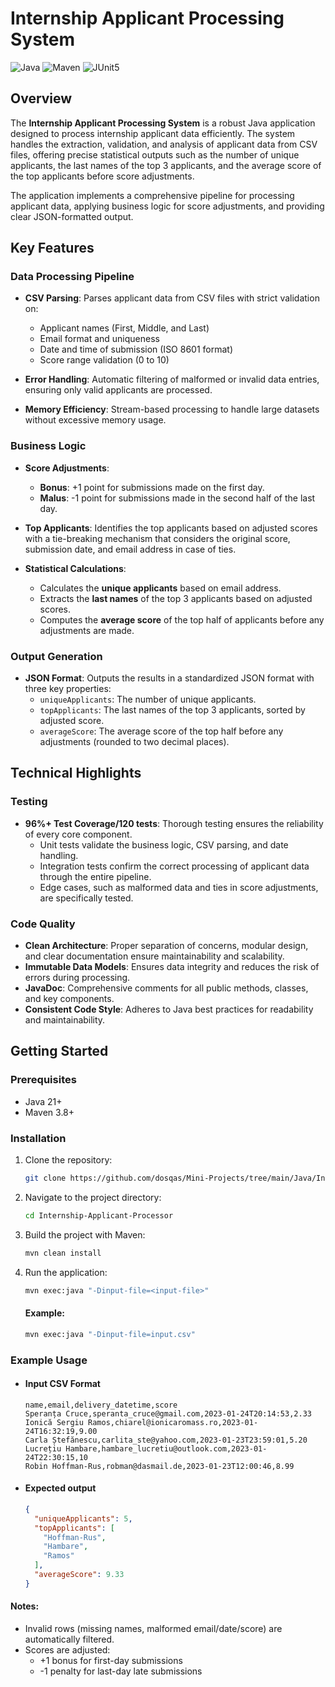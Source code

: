 # Internship Applicant Processing System

![Java](https://img.shields.io/badge/java-%23ED8B00.svg?style=for-the-badge&logo=openjdk&logoColor=white)
![Maven](https://img.shields.io/badge/apache_maven-C71A36?style=for-the-badge&logo=apachemaven&logoColor=white)
![JUnit5](https://img.shields.io/badge/JUnit5-25A162?style=for-the-badge&logo=junit5&logoColor=white)

## Overview

The **Internship Applicant Processing System** is a robust Java application designed to process internship applicant data efficiently. The system handles the extraction, validation, and analysis of applicant data from CSV files, offering precise statistical outputs such as the number of unique applicants, the last names of the top 3 applicants, and the average score of the top applicants before score adjustments.

The application implements a comprehensive pipeline for processing applicant data, applying business logic for score adjustments, and providing clear JSON-formatted output.

## Key Features

### Data Processing Pipeline
- **CSV Parsing**: Parses applicant data from CSV files with strict validation on:
  - Applicant names (First, Middle, and Last)
  - Email format and uniqueness
  - Date and time of submission (ISO 8601 format)
  - Score range validation (0 to 10)

- **Error Handling**: Automatic filtering of malformed or invalid data entries, ensuring only valid applicants are processed.

- **Memory Efficiency**: Stream-based processing to handle large datasets without excessive memory usage.

### Business Logic
- **Score Adjustments**:
  - **Bonus**: +1 point for submissions made on the first day.
  - **Malus**: -1 point for submissions made in the second half of the last day.

- **Top Applicants**: Identifies the top applicants based on adjusted scores with a tie-breaking mechanism that considers the original score, submission date, and email address in case of ties.

- **Statistical Calculations**:
  - Calculates the **unique applicants** based on email address.
  - Extracts the **last names** of the top 3 applicants based on adjusted scores.
  - Computes the **average score** of the top half of applicants before any adjustments are made.

### Output Generation
- **JSON Format**: Outputs the results in a standardized JSON format with three key properties:
  - `uniqueApplicants`: The number of unique applicants.
  - `topApplicants`: The last names of the top 3 applicants, sorted by adjusted score.
  - `averageScore`: The average score of the top half before any adjustments (rounded to two decimal places).

## Technical Highlights

### Testing
- **96%+ Test Coverage/120 tests**: Thorough testing ensures the reliability of every core component.
  - Unit tests validate the business logic, CSV parsing, and date handling.
  - Integration tests confirm the correct processing of applicant data through the entire pipeline.
  - Edge cases, such as malformed data and ties in score adjustments, are specifically tested.

### Code Quality
- **Clean Architecture**: Proper separation of concerns, modular design, and clear documentation ensure maintainability and scalability.
- **Immutable Data Models**: Ensures data integrity and reduces the risk of errors during processing.
- **JavaDoc**: Comprehensive comments for all public methods, classes, and key components.
- **Consistent Code Style**: Adheres to Java best practices for readability and maintainability.

## Getting Started

### Prerequisites
- Java 21+
- Maven 3.8+

### Installation

1. Clone the repository:
   ```bash
   git clone https://github.com/dosqas/Mini-Projects/tree/main/Java/Internship-Applicant-Processor
   ```

2. Navigate to the project directory:
   ```bash
   cd Internship-Applicant-Processor
   ```

3. Build the project with Maven:
    ```bash
    mvn clean install
    ```

4. Run the application:
    ```bash
    mvn exec:java "-Dinput-file=<input-file>"
    ```
    #### Example:
    ```bash
    mvn exec:java "-Dinput-file=input.csv"
    ```

### Example Usage

- #### Input CSV Format
  ```csv
  name,email,delivery_datetime,score
  Speranța Cruce,speranta_cruce@gmail.com,2023-01-24T20:14:53,2.33
  Ionică Sergiu Ramos,chiarel@ionicaromass.ro,2023-01-24T16:32:19,9.00
  Carla Ștefănescu,carlita_ste@yahoo.com,2023-01-23T23:59:01,5.20
  Lucrețiu Hambare,hambare_lucretiu@outlook.com,2023-01-24T22:30:15,10
  Robin Hoffman-Rus,robman@dasmail.de,2023-01-23T12:00:46,8.99
  ```

- #### Expected output
  ```json
  {
    "uniqueApplicants": 5,
    "topApplicants": [
      "Hoffman-Rus",
      "Hambare",
      "Ramos"
    ],
    "averageScore": 9.33
  }
  ```

#### Notes:

- Invalid rows (missing names, malformed email/date/score) are automatically filtered.
- Scores are adjusted:
  - +1 bonus for first-day submissions
  - -1 penalty for last-day late submissions
